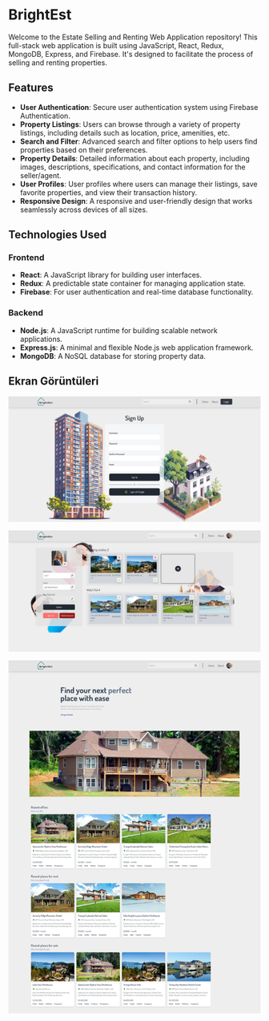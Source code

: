 
# BrightEst

Welcome to the Estate Selling and Renting Web Application repository! This full-stack web application is built using JavaScript, React, Redux, MongoDB, Express, and Firebase. It's designed to facilitate the process of selling and renting properties.

## Features

- **User Authentication**: Secure user authentication system using Firebase Authentication.
- **Property Listings**: Users can browse through a variety of property listings, including details such as location, price, amenities, etc.
- **Search and Filter**: Advanced search and filter options to help users find properties based on their preferences.
- **Property Details**: Detailed information about each property, including images, descriptions, specifications, and contact information for the seller/agent.
- **User Profiles**: User profiles where users can manage their listings, save favorite properties, and view their transaction history.
- **Responsive Design**: A responsive and user-friendly design that works seamlessly across devices of all sizes.

## Technologies Used

### Frontend
- **React**: A JavaScript library for building user interfaces.
- **Redux**: A predictable state container for managing application state.
- **Firebase**: For user authentication and real-time database functionality.
  
### Backend
- **Node.js**: A JavaScript runtime for building scalable network applications.
- **Express.js**: A minimal and flexible Node.js web application framework.
- **MongoDB**: A NoSQL database for storing property data.


## Ekran Görüntüleri

![Auth Page](https://github.com/oardkgn/brightEst-app/blob/master/client/public/screencapture-localhost-5173-signUp-2024-03-17-03_06_22.png?raw=true)

![Profile Page](https://github.com/oardkgn/brightEst-app/blob/master/client/public/screencapture-localhost-5173-profile-2024-03-17-03_07_31.png?raw=true)

![Home Page](https://github.com/oardkgn/brightEst-app/blob/master/client/public/screencapture-localhost-5173-home-2024-03-17-03_07_16.png?raw=true)



